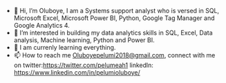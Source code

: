 - 👋 Hi, I’m Oluboye, I am a Systems support analyst who is versed in SQL, Microsoft Excel, Microsoft Power BI, Python, Google Tag Manager and Google Analytics 4.
- 👀 I’m interested in  building my data analytics skills in SQL, Excel, Data analysis, Machine learning, Python and Power BI.
- 🌱 I am currenly learning everything.
- 📫 How to reach me Oluboyepelumi2018@gmail.com, connect with me on twitter:https://twitter.com/pelumeah1 linkedln: https://www.linkedin.com/in/pelumioluboye/
<!---
Oluboye123/Oluboye123 is a ✨ special ✨ repository because its `README.md` (this file) appears on your GitHub profile.
You can click the Preview link to take a look at your changes.
--->
